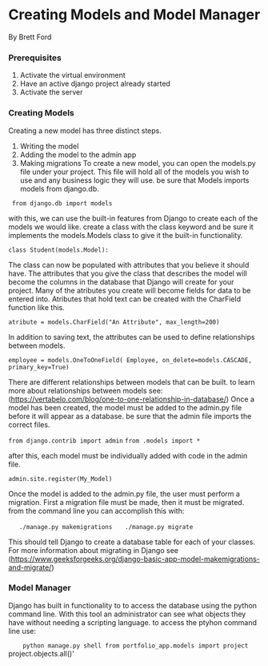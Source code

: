 # Creating Models and Model Manager
By Brett Ford

### Prerequisites
1. Activate the virtual environment
2. Have an active django project already started
3. Activate the server

### Creating Models
Creating a new model has three distinct steps. 
1. Writing the model
2. Adding the model to the admin app
3. Making migrations
To create a new model, you can open the models.py file under your project. This file will hold all of the models you wish to use and any business logic they will use. be sure that Models imports models from django.db.

` from django.db import models`

with this, we can use the built-in features from Django to create each of the models we would like. create a class with the class keyword and be sure it implements the models.Models class to give it the built-in functionality.

`class Student(models.Model):`

The class can now be populated with attributes that you believe it should have. The attributes that you give the class that describes the model will become the columns in the database that Django will create for your project. Many of the atributes you create will become fields for data to be entered into. Atributes that hold text can be created with the CharField function like this. 

`atribute = models.CharField("An Attribute", max_length=200)`

In addition to saving text, the attributes can be used to define relationships between models. 

`employee = models.OneToOneField( Employee, on_delete=models.CASCADE, primary_key=True)`

There are different relationships between models that can be built. to learn more about relationships between models see:
(https://vertabelo.com/blog/one-to-one-relationship-in-database/)
Once a model has been created, the model must be added to the admin.py file before it will appear as a database. be sure that the admin file imports the correct files.

`from django.contrib import admin`
`from .models import *`

after this, each model must be individually added with code in the admin file. 

`admin.site.register(My_Model)`

Once the model is added to the admin.py file, the user must perform a migration. First a migration file must be made, then it must be migrated. from the command line you can accomplish this with:

`   ./manage.py makemigrations`
`   ./manage.py migrate`

This should tell Django to create a database table for each of your classes. For more information about migrating in Django see (https://www.geeksforgeeks.org/django-basic-app-model-makemigrations-and-migrate/)
### Model Manager
Django has built in functionality to to access the database using the python command line. With this tool an administrator can see what objects they have without needing a scripting language. to access the ptyhon command line use:

`    python manage.py shell
    from portfolio_app.models import project`
    project.objects.all()'
